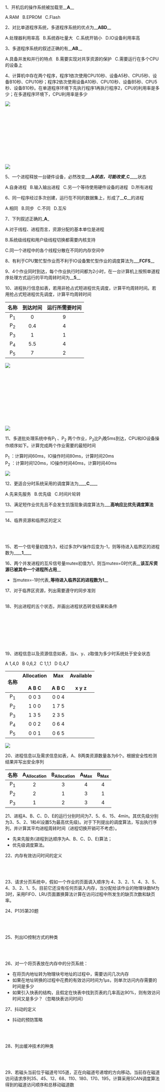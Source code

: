 
1、开机后的操作系统被加载至__**A**__

A.RAM&ensp;     B.EPROM&ensp;      C.Flash&ensp;        

2、对比单道程序系统，多道程序系统的优点为__**ABD**__

A.处理器利用率高&ensp;     B.系统吞吐量大&ensp;      C.系统开销小&ensp;      D.IO设备利用率高&ensp;  

3、多道程序系统的叙述正确的有__**AB**__

A.具备并发和并行的特点&ensp;     B.需要实现对共享资源的保护&ensp;      C.需要运行在多个CPU的设备上&ensp;      

4、计算机中存在两个程序，程序1依次使用CPU10秒、设备A5秒、CPU5秒、设备B10秒、CPU10秒；程序2依次使用设备A10秒、CPU10秒、设备B5秒、CPU5秒、设备B10秒。在单道程序环境下先执行程序1再执行程序2，CPU的利用率是多少；在多道程序环境下，CPU利用率是多少


![](https://github.com/fuqi0714/DailyWork/blob/main/OS/res/004-1.png)
<br></br><br></br><br></br><br></br><br></br><br></br>
![](https://github.com/fuqi0714/DailyWork/blob/main/OS/res/004-2.png)

5、一个进程释放一台硬件设备，必然改变___**A**___状态，可能改变____**C**____状态

A.自身进程&ensp;     B.输入输出进程&ensp;      C.另一个等待使用硬件设备的进程&ensp;      D.所有进程&ensp;  

6、同一程序经过多次创建，运行在不同的数据集上，形成了__**C**__的进程

A.相同&ensp;     B.同步&ensp;      C.不同&ensp;      D.互斥&ensp;  

7、下列叙述正确的_**A**_

A.对于线程、进程而言，资源分配的基本单位是进程&ensp;

B.系统级线程和用户级线程切换都需要内核支持&ensp;

C.同一个进程中的各个线程分散在不同的内存空间中&ensp;        


8、有利于CPU繁忙型作业而不利于IO设备繁忙型作业的调度算法为___**FCFS**__

9、4个作业同时到达，每个作业执行时间都为2小时，在一台计算机上按照单道程序处理方式运行的平均周转时间为__**5**__

10、进程执行信息如表，若用非抢占式短进程优先调度，计算平均周转时间。若用抢占式短进程优先调度，计算平均周转时间

| 名称 | 到达时间 | 运行所需要时间 |
| :-----: | :----: | :----: |
| P<sub>1</sub> | 0 | 9 |
| P<sub>2</sub> | 0.4 | 4 |
| P<sub>3</sub> | 1 | 1 |
| P<sub>4</sub> | 5.5 | 4 |
| P<sub>5</sub> | 7 | 2 |

![](https://github.com/fuqi0714/DailyWork/blob/main/OS/res/010-1.png)
<br></br><br></br><br></br><br></br><br></br><br></br>
![](https://github.com/fuqi0714/DailyWork/blob/main/OS/res/010-2.png)




11、多道批处理系统中有P<sub>1</sub> 、P<sub>2</sub> 两个作业，P<sub>2</sub>比P<sub>1</sub>晚5ms到达，CPU和IO设备操作顺序如下。计算完成两个作业需要的最短时间

P<sub>1</sub> ：计算时间60ms，IO操作时间80ms，计算时间20ms  
P<sub>2</sub> ：计算时间120ms，IO操作时间40ms，计算时间40ms  

![](https://github.com/fuqi0714/DailyWork/blob/main/OS/res/011.jpg)

12、更适合分时系统采用的调度算法为____**C**____

A.先来先服务&ensp;     B.优先级&ensp;      C.时间片轮转&ensp;        

13、满足短作业优先且不会发生饥饿现象调度算法为___**高响应比优先调度算法**____

14、临界资源和临界区的定义
<br></br><br></br>

15、若一个信号量初值为3，经过多次PV操作后变为-1，则等待进入临界区的进程数为____**1**____

16、两个并发进程的互斥信号量mutex初值为1，则当mutex=0时代表__**该互斥资源已被其中一个进程所占用**__
- 当mutex=-1时代表_**等待进入临界区的进程数为1**__

17、对于临界区资源，列出需要遵守的同步准则
<br></br>

18、列出进程的五个状态，并画出进程状态转变结果和条件
<br></br><br></br><br></br><br></br>


19、进程信息以及资源信息如表，当x、y、z取值为多少时系统处于安全状态

A 1,4,0&ensp;     B 0,6,2&ensp;      C 1,1,1&ensp;      D 0,4,7&ensp;  

| 名称 | Allocation <br></br>A B C | Max <br></br>A B C | Available <br></br>x y z |
| :-----: | :----: | :----: | :----: |                  
| P<sub>1</sub> | 0 0 3 | 0 0 4 | |
| P<sub>2</sub> | 1 0 0 | 1 7 5 | |
| P<sub>3</sub> | 1 3 5 | 2 3 5 | |
| P<sub>4</sub> | 0 0 2 | 0 6 4 | |
| P<sub>5</sub> | 0 0 1 | 0 6 5 | |


![](https://github.com/fuqi0714/DailyWork/blob/main/OS/res/019.png)


20、进程信息以及需求信息如表，A、B两类资源数量各为6个。根据安全性检测结果并写出安全序列

| 名称 |  A<sub>Allocation</sub>  | B<sub>Allocation</sub>  | A<sub>Max</sub> | B<sub>Max</sub> |
| :-----: | :----: | :----: | :----: | :----: |                
| P<sub>1</sub> | 2 | 3 | 4 | 4 |
| P<sub>2</sub> | 2 | 1 | 3 | 1 |
| P<sub>3</sub> | 1 | 2 | 3 | 4 |


21、进程A、B、C、D、E的运行分别时间为7、5、6、15、4min。其优先级分别为3、5、2、1和4(设置5为最高优先级)。对于下列提出的调度算法，写出执行序列，并计算其平均进程周转时间（进程切换开销可不考虑）。
- 先来先服务(进程到达顺序为A、B、C、D、E)算法；
- 优先级调度算法。



22、内存有效访问时间的定义
<br></br><br></br>


23、请求分页系统中，假如一个作业的页面调入顺序为 4、3、2、1、4、3、5、4、3、2、1、5，目前它还没有任何页装入内存，当分配给该作业的物理块数M为3时，采用FIFO、LRU页面置换算法计算在访问过程中所发生的缺页次数和缺页率。



24、P135第20题
<br></br><br></br>

25、列出IO控制方式的种类
<br></br><br></br>





26、对一个将页表放在内存中的分页系统：
- 在将页内地址转为物理块号地址的过程中，需要访问几次内存
- 如果在地址转换的过程中花费的有效访问时间为1μs，则单次访问内存需要的时间是多少
- 如果引入快表的结构，且假定在快表中找到页表的几率高达90%，则有效访问时间又是多少？（忽略快表访问时间）



27、抖动的定义
- 抖动的预防策略
<br></br><br></br>



28、列出缓冲技术的种类
<br></br><br></br>



29、若磁头当前位于磁道号105道，正在向磁道号递增的方向移动。当前存在磁道访问请求序列35、45、12、68、110、180、170、195，计算采用SCAN调度算法得到的磁道访问顺序和总移动磁道数